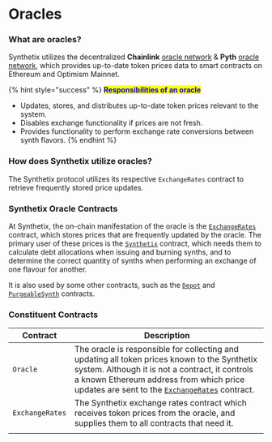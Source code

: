 # Oracles

### What are oracles?

Synthetix utilizes the decentralized **Chainlink** [oracle network](https://chain.link/education/blockchain-oracles) & **Pyth** [oracle network](https://pyth.network/price-feeds?asset-type=crypto\&status=online), which provides up-to-date token prices data to smart contracts on Ethereum and Optimism Mainnet.

{% hint style="success" %}
<mark style="color:blue;">**Responsibilities of an oracle**</mark>

* Updates, stores, and distributes up-to-date token prices relevant to the system.
* Disables exchange functionality if prices are not fresh.
* Provides functionality to perform exchange rate conversions between synth flavors.
{% endhint %}

### How does Synthetix utilize oracles?

The Synthetix protocol utilizes its respective `ExchangeRates` contract to retrieve frequently stored price updates.

### Synthetix Oracle Contracts

At Synthetix, the on-chain manifestation of the oracle is the [`ExchangeRates`](https://docs.synthetix.io/contracts/source/contracts/ExchangeRates/) contract, which stores prices that are frequently updated by the oracle. The primary user of these prices is the [`Synthetix`](https://docs.synthetix.io/contracts/source/contracts/Synthetix/) contract, which needs them to calculate debt allocations when issuing and burning synths, and to determine the correct quantity of synths when performing an exchange of one flavour for another.

It is also used by some other contracts, such as the [`Depot`](https://docs.synthetix.io/contracts/source/contracts/Depot/) and [`PurgeableSynth`](https://docs.synthetix.io/contracts/source/contracts/PurgeableSynth/) contracts.

### Constituent Contracts

| Contract        | Description                                                                                                                                                                                                                                                                                                         |
| --------------- | ------------------------------------------------------------------------------------------------------------------------------------------------------------------------------------------------------------------------------------------------------------------------------------------------------------------- |
| `Oracle`        | The oracle is responsible for collecting and updating all token prices known to the Synthetix system. Although it is not a contract, it controls a known Ethereum address from which price updates are sent to the [`ExchangeRates`](https://docs.synthetix.io/contracts/source/contracts/ExchangeRates/) contract. |
| `ExchangeRates` | The Synthetix exchange rates contract which receives token prices from the oracle, and supplies them to all contracts that need it.                                                                                                                                                                                 |
|                 |                                                                                                                                                                                                                                                                                                                     |
